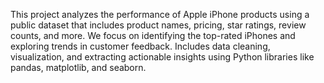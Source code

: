 This project analyzes the performance of Apple iPhone products using a public dataset that includes product names, pricing, star ratings, review counts, and more. We focus on identifying the top-rated iPhones and exploring trends in customer feedback. Includes data cleaning, visualization, and extracting actionable insights using Python libraries like pandas, matplotlib, and seaborn.
